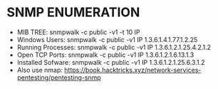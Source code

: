 # SNMP ENUMERATION
* MIB TREE: snmpwalk -c public -v1 -t 10 IP
* Windows Users: snmpwalk -c public -v1 IP 1.3.6.1.4.1.77.1.2.25
* Running Processes: snmpwalk -c public -v1 IP 1.3.6.1.2.1.25.4.2.1.2
* Open TCP Ports: snmpwalk -c public -v1 IP 1.3.6.1.2.1.6.13.1.3
* Installed Sofware: snmpwalk -c public -v1 IP 1.3.6.1.2.1.25.6.3.1.2
* Also use nmap: https://book.hacktricks.xyz/network-services-pentesting/pentesting-snmp
